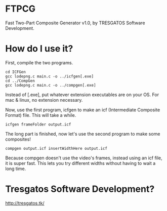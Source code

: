 # FTPCG
Fast Two-Part Composite Generator v1.0, by TRESGATOS Software Development.

# How do I use it?
First, compile the two programs.

    cd ICFGen
    gcc lodepng.c main.c -o ../icfgen[.exe]
    cd ../CompGen
    gcc lodepng.c main.c -o ../compgen[.exe]

Instead of [.exe], put whatever extension executables are on your OS. For mac & linux, no extension necessary.

Now, use the first program, icfgen to make an icf (Intermediate Composite Format) file. This will take a while.

    icfgen frameFolder output.icf

The long part is finished, now let's use the second program to make some composites!

    compgen output.icf insertWidthHere output.icf

Because compgen doesn't use the video's frames, instead using an icf file, it is super fast. This lets you try different widths without having to wait a long time.

# Tresgatos Software Development?
http://tresgatos.tk/
